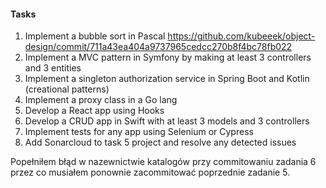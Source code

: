 #### Tasks
 1. Implement a bubble sort in Pascal https://github.com/kubeeek/object-design/commit/711a43ea404a9737965cedcc270b8f4bc78fb022
 2. Implement a MVC pattern in Symfony by making at least 3 controllers and 3 entities
 3. Implement a singleton authorization service in Spring Boot and Kotlin (creational patterns)
 4. Implement a proxy class in a Go lang
 5. Develop a React app using Hooks
 6. Develop a CRUD app in Swift with at least 3 models and 3 controllers
 7. Implement tests for any app using Selenium or Cypress
 8. Add Sonarcloud to task 5 project and resolve any detected issues

Popełniłem błąd w nazewnictwie katalogów przy commitowaniu zadania 6 przez co musiałem ponownie zacommitować poprzednie zadanie 5.
